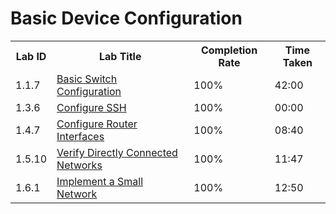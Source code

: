 # Basic Device Configuration
<table>
  <tr>
    <th>Lab ID</td>
    <th>Lab Title</td>
    <th>Completion Rate</td>
    <th>Time Taken</td>
  </tr>
  <tr>
    <td>1.1.7</td>
    <td><a href="https://github.com/c1oud05/Basic-Device-Configuration/tree/main/Lab-1.1.7">Basic Switch Configuration</a></td>
    <td>100%</td>
    <td>42:00</td>
  </tr>
  <tr>
    <td>1.3.6</td>
    <td><a href="">Configure SSH</a></td>
    <td>100%</td>
    <td>00:00</td>
  </tr>
  <tr>
    <td>1.4.7</td>
    <td><a href="https://github.com/c1oud05/Basic-Device-Configuration/tree/main/Lab-1.4.7">Configure Router Interfaces</a></td>
    <td>100%</td>
    <td>08:40</td>
  </tr>
  <tr>
    <td>1.5.10</td>
    <td><a href="https://github.com/c1oud05/Basic-Device-Configuration/tree/main/Lab-1.5.10">Verify Directly Connected Networks</a></td>
    <td>100%</td>
    <td>11:47</td>
  </tr>
  <tr>
    <td>1.6.1</td>
    <td><a href="https://github.com/c1oud05/Basic-Device-Configuration/tree/main/Lab-1.6.1">Implement a Small Network</a></td>
    <td>100%</td>
    <td>12:50</td>
  </tr>
</table>
